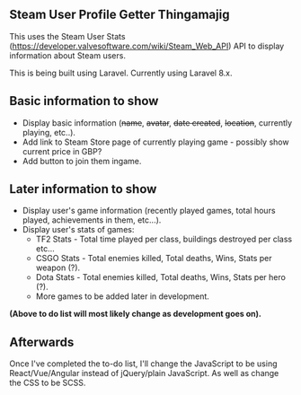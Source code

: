 ## Steam User Profile Getter Thingamajig

This uses the Steam User Stats (https://developer.valvesoftware.com/wiki/Steam_Web_API) API to display information about Steam users.

This is being built using Laravel. Currently using Laravel 8.x.

Basic information to show
-
* Display basic information (~~name~~, ~~avatar~~, ~~date created~~, ~~location~~, currently playing, etc..).
* Add link to Steam Store page of currently playing game - possibly show current price in GBP?
* Add button to join them ingame.

Later information to show
-
* Display user's game information (recently played games, total hours played, achievements in them, etc...).
* Display user's stats of games:
    + TF2 Stats - Total time played per class, buildings destroyed per class etc...
    + CSGO Stats - Total enemies killed, Total deaths, Wins, Stats per weapon (?).
    + Dota Stats - Total enemies killed, Total deaths, Wins, Stats per hero (?).
    + More games to be added later in development.

**(Above to do list will most likely change as development goes on).**

Afterwards
-
Once I've completed the to-do list, I'll change the JavaScript to be using React/Vue/Angular instead of jQuery/plain JavaScript. As well as change the CSS to be SCSS.
